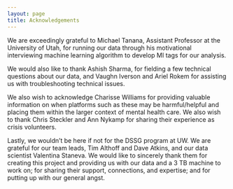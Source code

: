 ```yaml
---
layout: page
title: Acknowledgements
---
```


We are exceedingly grateful to Michael Tanana, Assistant Professor at the University of Utah, for running our data through his motivational interviewing machine learning algorithm to develop MI tags for our analysis. 

We would also like to thank Ashish Sharma, for fielding a few technical questions about our data, and Vaughn Iverson and Ariel Rokem for assisting us with troubleshooting technical issues.

We also wish to acknowledge Charisse Williams for providing valuable information on when platforms such as these may be harmful/helpful and placing them within the larger context of mental health care. We also wish to thank Chris Steckler and Ann Nykamp for sharing their experience as crisis volunteers.

Lastly, we wouldn’t be here if not for the DSSG program at UW. We are grateful for our team leads, Tim Althoff and Dave Atkins, and our data scientist Valentina Staneva. We would like to sincerely thank them for creating this project and providing us with our data and a 3 TB machine to work on; for sharing their support, connections, and expertise; and for putting up with our general angst.
